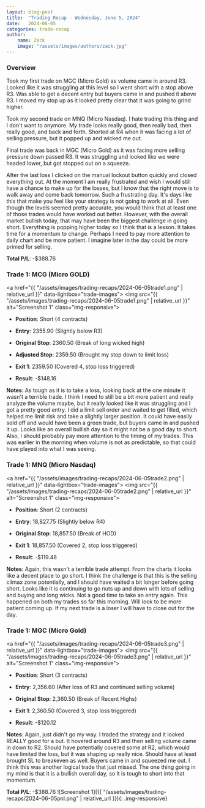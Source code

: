 ```yaml
---
layout: blog-post
title:  "Trading Recap - Wednesday, June 5, 2024"
date:   2024-06-05
categories: trade-recap
author:
    name: Zack
    image: "/assets/images/authors/zack.jpg"
---
```


### Overview

Took my first trade on MGC (Micro Gold) as volume came in around R3. Looked like it was struggling at this level so I went short with a stop above R3. Was able to get a decent entry but buyers came in and pushed it above R3. I moved my stop up as it looked pretty clear that it was going to grind higher. 

Took my second trade on MNQ (Micro Nasdaq). I hate trading this thing and I don't want to anymore. My trade looks really good, then really bad, then really good, and back and forth. Shorted at R4 when it was facing a lot of selling pressure, but it popped up and wicked me out.

Final trade was back in MGC (Micro Gold) as it was facing more selling pressure down passed R3. It was struggling and looked like we were headed lower, but got stopped out on a squeeze. 

After the last loss I clicked on the manual lockout button quickly and closed everything out. At the moment I am really frustrated and wish I would still have a chance to make up for the losses, but I know that the right move is to walk away and come back tomorrow. Such a frustrating day. It's days like this that make you feel like your strategy is not going to work at all. Even though the levels seemed pretty accurate, you would think that at least one of those trades would have worked out better. However, with the overall market bullish today, that may have been the biggest challenge in going short. Everything is popping higher today so I think that is a lesson. It takes time for a momentum to change. Perhaps I need to pay more attention to daily chart and be more patient. I imagine later in the day could be more primed for selling. 


**Total P/L**: -$388.76


### Trade 1: MCG (Micro GOLD)
<a href="{{ "/assets/images/trading-recaps/2024-06-05trade1.png" | relative_url }}" data-lightbox="trade-images">
  <img src="{{ "/assets/images/trading-recaps/2024-06-05trade1.png" | relative_url }}" alt="Screenshot 1" class="img-responsive">
</a>
- **Position**: Short (4 contracts)
- **Entry**: 2355.90 (Slightly below R3)
- **Original Stop**: 2360.50 (Break of long wicked high)
- **Adjusted Stop**: 2359.50 (Brought my stop down to limit loss)
- **Exit 1**: 2359.50 (Covered 4, stop loss triggered)


- **Result**: -$148.16

**Notes**: As tough as it is to take a loss, looking back at the one minute it wasn't a terrible trade. I think I need to still be a bit more patient and really analyze the volume maybe, but it really looked like it was struggling and I got a pretty good entry. I did a limit sell order and waited to get filled, which helped me limit risk and take a slightly larger position. It could have easily sold off and would have been a green trade, but buyers came in and pushed it up. Looks like an overall bullish day so it might not be a good day to short. Also, I should probably pay more attention to the timing of my trades. This was earlier in the morning when volume is not as predictable, so that could have played into what I was seeing. 



### Trade 1: MNQ (Micro Nasdaq)
<a href="{{ "/assets/images/trading-recaps/2024-06-05trade2.png" | relative_url }}" data-lightbox="trade-images">
  <img src="{{ "/assets/images/trading-recaps/2024-06-05trade2.png" | relative_url }}" alt="Screenshot 1" class="img-responsive">
</a>
- **Position**: Short (2 contracts)
- **Entry**: 18,827.75 (Slightly below R4)
- **Original Stop**: 18,857.50 (Break of HOD)
- **Exit 1**: 18,857.50 (Covered 2, stop loss triggered)


- **Result**: -$119.48

**Notes**: Again, this wasn't a terrible trade attempt. From the charts it looks like a decent place to go short. I think the challenge is that this is the selling climax zone potentially, and I should have waited a bit longer before going short. Looks like it is continuing to go nuts up and down with lots of selling and buying and long wicks. Not a good time to take an entry again. This happened on both my trades so far this morning. Will look to be more patient coming up. If my next trade is a loser I will have to close out for the day. 




### Trade 1: MGC (Micro Gold)
<a href="{{ "/assets/images/trading-recaps/2024-06-05trade3.png" | relative_url }}" data-lightbox="trade-images">
  <img src="{{ "/assets/images/trading-recaps/2024-06-05trade3.png" | relative_url }}" alt="Screenshot 1" class="img-responsive">
</a>

- **Position**: Short (3 contracts)
- **Entry**: 2,356.60 (After loss of R3 and continued selling volume)
- **Original Stop**: 2,360.50 (Break of Recent Highs)
- **Exit 1**: 2,360.50 (Covered 3, stop loss triggered)


- **Result**: -$120.12

**Notes**: Again, just didn't go my way. I traded the strategy and it looked REALLY good for a but. It hovered around R3 and then selling volume came in down to R2. Should have potentially covered some at R2, which would have limited the loss, but it was shaping up really nice. Should have at least brought SL to breakeven as well. Buyers came in and squeezed me out. I think this was another logical trade that just missed. The one thing going in my mind is that it is a bullish overall day, so it is tough to short into that momentum. 

**Total P/L**: -$388.76
![Screenshot 1]({{ "/assets/images/trading-recaps/2024-06-05pnl.png" | relative_url }}){: .img-responsive}
